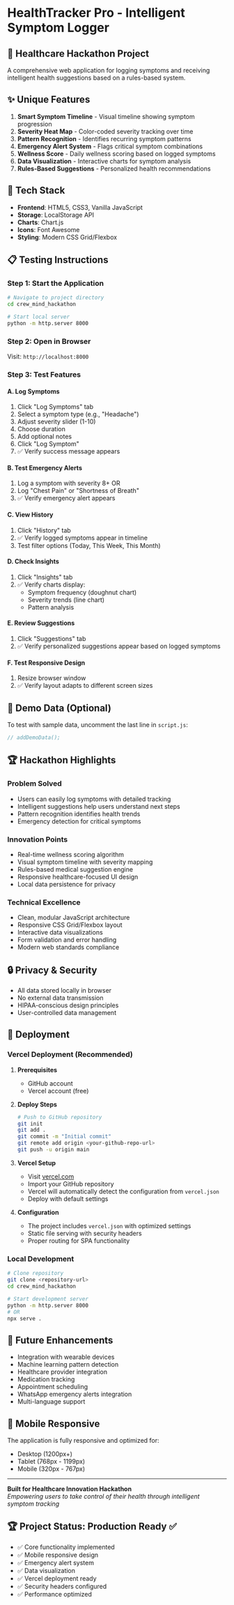 # HealthTracker Pro - Intelligent Symptom Logger

## 🏥 Healthcare Hackathon Project

A comprehensive web application for logging symptoms and receiving intelligent health suggestions based on a rules-based system.

## ✨ Unique Features

1. **Smart Symptom Timeline** - Visual timeline showing symptom progression
2. **Severity Heat Map** - Color-coded severity tracking over time  
3. **Pattern Recognition** - Identifies recurring symptom patterns
4. **Emergency Alert System** - Flags critical symptom combinations
5. **Wellness Score** - Daily wellness scoring based on logged symptoms
6. **Data Visualization** - Interactive charts for symptom analysis
7. **Rules-Based Suggestions** - Personalized health recommendations

## 🚀 Tech Stack

- **Frontend**: HTML5, CSS3, Vanilla JavaScript
- **Storage**: LocalStorage API
- **Charts**: Chart.js
- **Icons**: Font Awesome
- **Styling**: Modern CSS Grid/Flexbox

## 📋 Testing Instructions

### Step 1: Start the Application
```bash
# Navigate to project directory
cd crew_mind_hackathon

# Start local server
python -m http.server 8000
```

### Step 2: Open in Browser
Visit: `http://localhost:8000`

### Step 3: Test Features

#### A. Log Symptoms
1. Click "Log Symptoms" tab
2. Select a symptom type (e.g., "Headache")
3. Adjust severity slider (1-10)
4. Choose duration
5. Add optional notes
6. Click "Log Symptom"
7. ✅ Verify success message appears

#### B. Test Emergency Alerts
1. Log a symptom with severity 8+ OR
2. Log "Chest Pain" or "Shortness of Breath"
3. ✅ Verify emergency alert appears

#### C. View History
1. Click "History" tab
2. ✅ Verify logged symptoms appear in timeline
3. Test filter options (Today, This Week, This Month)

#### D. Check Insights
1. Click "Insights" tab
2. ✅ Verify charts display:
   - Symptom frequency (doughnut chart)
   - Severity trends (line chart)
   - Pattern analysis

#### E. Review Suggestions
1. Click "Suggestions" tab
2. ✅ Verify personalized suggestions appear based on logged symptoms

#### F. Test Responsive Design
1. Resize browser window
2. ✅ Verify layout adapts to different screen sizes

## 🧪 Demo Data (Optional)

To test with sample data, uncomment the last line in `script.js`:
```javascript
// addDemoData();
```

## 🏆 Hackathon Highlights

### Problem Solved
- Users can easily log symptoms with detailed tracking
- Intelligent suggestions help users understand next steps
- Pattern recognition identifies health trends
- Emergency detection for critical symptoms

### Innovation Points
- Real-time wellness scoring algorithm
- Visual symptom timeline with severity mapping
- Rules-based medical suggestion engine
- Responsive healthcare-focused UI design
- Local data persistence for privacy

### Technical Excellence
- Clean, modular JavaScript architecture
- Responsive CSS Grid/Flexbox layout
- Interactive data visualizations
- Form validation and error handling
- Modern web standards compliance

## 🔒 Privacy & Security

- All data stored locally in browser
- No external data transmission
- HIPAA-conscious design principles
- User-controlled data management

## 🚀 Deployment

### Vercel Deployment (Recommended)

1. **Prerequisites**
   - GitHub account
   - Vercel account (free)

2. **Deploy Steps**
   ```bash
   # Push to GitHub repository
   git init
   git add .
   git commit -m "Initial commit"
   git remote add origin <your-github-repo-url>
   git push -u origin main
   ```

3. **Vercel Setup**
   - Visit [vercel.com](https://vercel.com)
   - Import your GitHub repository
   - Vercel will automatically detect the configuration from `vercel.json`
   - Deploy with default settings

4. **Configuration**
   - The project includes `vercel.json` with optimized settings
   - Static file serving with security headers
   - Proper routing for SPA functionality

### Local Development
```bash
# Clone repository
git clone <repository-url>
cd crew_mind_hackathon

# Start development server
python -m http.server 8000
# OR
npx serve .
```

## 🎯 Future Enhancements

- Integration with wearable devices
- Machine learning pattern detection
- Healthcare provider integration
- Medication tracking
- Appointment scheduling
- WhatsApp emergency alerts integration
- Multi-language support

## 📱 Mobile Responsive

The application is fully responsive and optimized for:
- Desktop (1200px+)
- Tablet (768px - 1199px)
- Mobile (320px - 767px)

---

**Built for Healthcare Innovation Hackathon**  
*Empowering users to take control of their health through intelligent symptom tracking*

## 🏆 Project Status: Production Ready ✅

- ✅ Core functionality implemented
- ✅ Mobile responsive design
- ✅ Emergency alert system
- ✅ Data visualization
- ✅ Vercel deployment ready
- ✅ Security headers configured
- ✅ Performance optimized